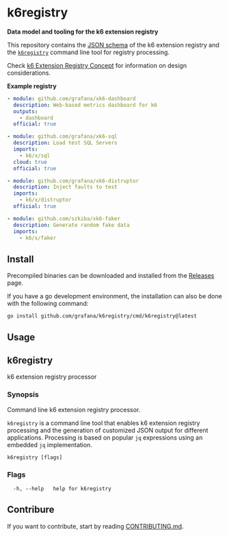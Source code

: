 <h1 name="title">k6registry</h1>

**Data model and tooling for the k6 extension registry**

This repository contains the [JSON schema](docs/registry.schema.json) of the k6 extension registry and the [`k6registry`](#k6registry) command line tool for registry processing.

Check [k6 Extension Registry Concept](docs/registry.md) for information on design considerations.

**Example registry**

```yaml file=docs/example.yaml
- module: github.com/grafana/xk6-dashboard
  description: Web-based metrics dashboard for k6
  outputs:
    - dashboard
  official: true

- module: github.com/grafana/xk6-sql
  description: Load test SQL Servers
  imports:
    - k6/x/sql
  cloud: true
  official: true

- module: github.com/grafana/xk6-distruptor
  description: Inject faults to test
  imports:
    - k6/x/distruptor
  official: true

- module: github.com/szkiba/xk6-faker
  description: Generate random fake data
  imports:
    - k6/x/faker
```

## Install

Precompiled binaries can be downloaded and installed from the [Releases](https://github.com/grafana/k6registry/releases) page.

If you have a go development environment, the installation can also be done with the following command:

```
go install github.com/grafana/k6registry/cmd/k6registry@latest
```

## Usage

<!-- #region cli -->
## k6registry

k6 extension registry processor

### Synopsis

Command line k6 extension registry processor.

`k6registry` is a command line tool that enables k6 extension registry processing and the generation of customized JSON output for different applications. Processing is based on popular `jq` expressions using an embedded `jq` implementation.


```
k6registry [flags]
```

### Flags

```
  -h, --help   help for k6registry
```

<!-- #endregion cli -->

## Contribure 

If you want to contribute, start by reading [CONTRIBUTING.md](CONTRIBUTING.md).
